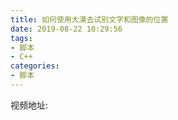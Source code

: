 ```yaml
---
title: 如何使用大漠去试别文字和图像的位置
date: 2019-08-22 10:29:56
tags:
- 脚本
- C++
categories:
- 脚本
---
```


视频地址:

